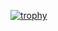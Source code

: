 [![trophy](https://github-profile-trophy.vercel.app/?username=Emilianoac)](https://github.com/ryo-ma/github-profile-trophy)

